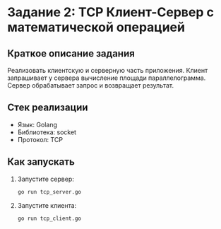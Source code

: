 # Задание 2: TCP Клиент-Сервер с математической операцией

## Краткое описание задания

Реализовать клиентскую и серверную часть приложения. Клиент запрашивает у сервера вычисление площади параллелограмма. Сервер обрабатывает запрос и возвращает результат.

## Стек реализации

- Язык: Golang
- Библиотека: socket
- Протокол: TCP

## Как запускать

1. Запустите сервер:
    ```bash
    go run tcp_server.go
    ```
2. Запустите клиента:
    ```bash
    go run tcp_client.go
    ```
